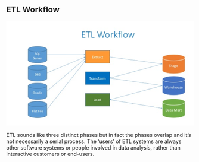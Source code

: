 ##  ETL Workflow

![](./resources/images/data/KrisangelChap2-ETL.png) <!-- .element width="50%" -->

ETL sounds like three distinct phases but in fact the phases overlap and it’s not necessarily a serial process. The ‘users’ of ETL systems are always other software systems or people involved in data analysis, rather than interactive customers or end-users.
